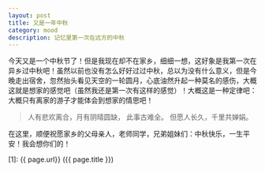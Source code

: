 ```yaml
---
layout: post
title: 又是一年中秋
category: mood
description: 记忆里第一次在远方的中秋
---
```


今天又是一个中秋节了！但是我现在却不在家乡，细细一想，这好象是我第一次在异乡过中秋吧！虽然以前也没有怎么好好过过中秋，总以为没有什么意义，但是今晚走出宿舍，忽然抬头看见天空的一轮圆月，心底油然升起一种莫名的感伤，大概这就是想家的感觉吧（虽然我还是第一次有这样的感觉）！大概这是一种定律吧：大概只有离家的游子才能体会到想家的情思吧！

> 人有悲欢离合，月有阴晴圆缺，
> 此事古难全。
> 但愿人长久，千里共婵娟。

在这里，顺便祝愿家乡的父母亲人，老师同学，兄弟姐妹们：中秋快乐，一生平安！我会想你们的！



[SilentVally]:    http://silentvally.github.io  "SilentVally"
[1]:    {{ page.url}}  ({{ page.title }})
